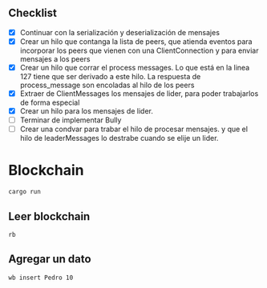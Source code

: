 ## Checklist

- [X] Continuar con la serialización y deserialización de mensajes
- [X] Crear un hilo que contanga la lista de peers, que atienda eventos para incorporar los peers que vienen con una ClientConnection y para enviar mensajes a los peers
- [X] Crear un hilo que corrar el process messages. Lo que está en la linea 127 tiene que ser derivado a este hilo.
La respuesta de process_message son encoladas al hilo de los peers
- [X] Extraer de ClientMessages los mensajes de lider, para poder trabajarlos de forma especial
- [X] Crear un hilo para los mensajes de lider.
- [ ] Terminar de implementar Bully
- [ ] Crear una condvar para trabar el hilo de procesar mensajes. y que el hilo de leaderMessages lo destrabe cuando se elije un lider.

# Blockchain

```
cargo run
```

## Leer blockchain

```
rb
```

## Agregar un dato

```
wb insert Pedro 10
```
